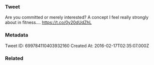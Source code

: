 ### Tweet
Are you committed or merely interested? A concept I feel really strongly about in fitness.… https://t.co/0y20dUdZhL

### Metadata
Tweet ID: 699784110403932160
Created At: 2016-02-17T02:35:07.000Z

### Related

